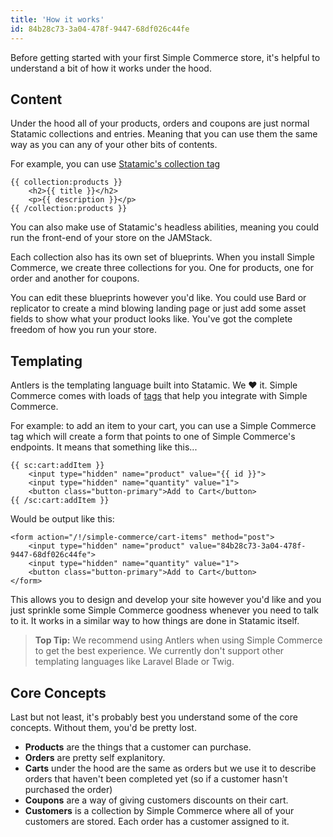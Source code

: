 ```yaml
---
title: 'How it works'
id: 84b28c73-3a04-478f-9447-68df026c44fe
---
```


Before getting started with your first Simple Commerce store, it's helpful to understand a bit of how it works under the hood.

## Content
Under the hood all of your products, orders and coupons are just normal Statamic collections and entries. Meaning that you can use them the same way as you can any of your other bits of contents.

For example, you can use [Statamic's collection tag](https://statamic.dev/tags/collection)

```
{{ collection:products }}
	<h2>{{ title }}</h2>
    <p>{{ description }}</p>
{{ /collection:products }}
```

You can also make use of Statamic's headless abilities, meaning you could run the front-end of your store on the JAMStack.

Each collection also has its own set of blueprints. When you install Simple Commerce, we create three collections for you. One for products, one for order and another for coupons.

You can edit these blueprints however you'd like. You could use Bard or replicator to create a mind blowing landing page or just add some asset fields to show what your product looks like. You've got the complete freedom of how you run your store.

## Templating
Antlers is the templating language built into Statamic. We ❤️ it. Simple Commerce comes with loads of [tags](/simple-commerce/tags) that help you integrate with Simple Commerce.

For example: to add an item to your cart, you can use a Simple Commerce tag which will create a form that points to one of Simple Commerce's endpoints. It means that something like this...

```
{{ sc:cart:addItem }}
    <input type="hidden" name="product" value="{{ id }}">
    <input type="hidden" name="quantity" value="1">
    <button class="button-primary">Add to Cart</button>
{{ /sc:cart:addItem }}
```

Would be output like this:

```
<form action="/!/simple-commerce/cart-items" method="post">
    <input type="hidden" name="product" value="84b28c73-3a04-478f-9447-68df026c44fe">
    <input type="hidden" name="quantity" value="1">
    <button class="button-primary">Add to Cart</button>
</form>
```

This allows you to design and develop your site however you'd like and you just sprinkle some Simple Commerce goodness whenever you need to talk to it. It works in a similar way to how things are done in Statamic itself.

> **Top Tip:** We recommend using Antlers when using Simple Commerce to get the best experience. We currently don't support other templating languages like Laravel Blade or Twig.

## Core Concepts
Last but not least, it's probably best you understand some of the core concepts. Without them, you'd be pretty lost.

* **Products** are the things that a customer can purchase.
* **Orders** are pretty self explanitory.
* **Carts** under the hood are the same as orders but we use it to describe orders that haven't been completed yet (so if a customer hasn't purchased the order)
* **Coupons** are a way of giving customers discounts on their cart.
* **Customers** is a collection by Simple Commerce where all of your customers are stored. Each order has a customer assigned to it.
